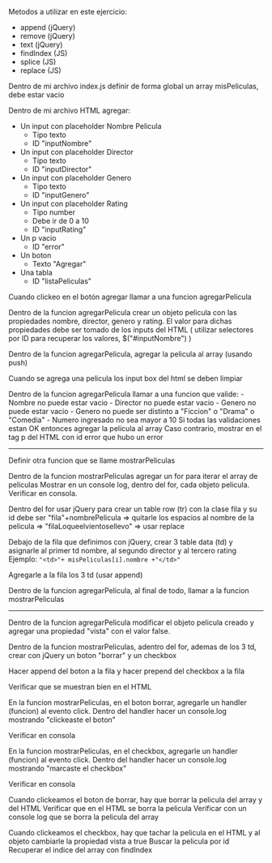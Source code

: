 Metodos a utilizar en este ejercicio:
- append (jQuery)
- remove (jQuery)
- text (jQuery)
- findIndex (JS)
- splice (JS)
- replace (JS)


Dentro de mi archivo index.js definir de forma global un array misPeliculas, debe estar vacio

Dentro de mi archivo HTML agregar:
* Un input con placeholder Nombre Pelicula
    * Tipo texto
    * ID "inputNombre"
* Un input con placeholder Director
    * Tipo texto
    * ID "inputDirector"
* Un input con placeholder Genero
    * Tipo texto
    * ID "inputGenero"
* Un input con placeholder Rating
    * Tipo number
    * Debe ir de 0 a 10 
    * ID "inputRating"
* Un p vacio
    * ID "error"
* Un boton
    * Texto "Agregar"
* Una tabla 
    * ID "listaPeliculas"

Cuando clickeo en el botón agregar llamar a una funcion agregarPelicula

Dentro de la funcion agregarPelicula crear un objeto pelicula con las propiedades nombre, director, genero y rating. El valor para dichas propiedades debe ser tomado de los inputs del HTML ( utilizar selectores por ID para recuperar los valores, $("#inputNombre") )

Dentro de la funcion agregarPelicula, agregar la pelicula al array (usando push)

Cuando se agrega una pelicula los input box del html se deben limpiar

Dentro de la funcion agregarPelicula llamar a una funcion que valide:
    - Nombre no puede estar vacio
    - Director no puede estar vacio
    - Genero no puede estar vacio 
    - Genero no puede ser distinto a "Ficcion" o "Drama" o "Comedia"
    - Numero ingresado no sea mayor a 10
Si todas las validaciones estan OK entonces agregar la pelicula al array
Caso contrario, mostrar en el tag p del HTML con id error que hubo un error

-----------------------------------------------------------------------------

Definir otra funcion que se llame mostrarPeliculas

Dentro de la funcion mostrarPeliculas agregar un for para iterar el array de peliculas
Mostrar en un console log, dentro del for, cada objeto pelicula. Verificar en consola.

Dentro del for usar jQuery para crear un table row (tr) con la clase fila y su id debe ser "fila"+nombrePelicula => quitarle los espacios al nombre de la pelicula => "filaLoqueelvientosellevo" => usar replace


Debajo de la fila que definimos con jQuery, crear 3 table data (td) y asignarle al primer td nombre, al segundo director y al tercero rating
Ejemplo: `"<td>"+ misPeliculas[i].nombre +"</td>"`

Agregarle a la fila los 3 td (usar append)

Dentro de la funcion agregarPelicula, al final de todo, llamar a la funcion mostrarPeliculas

-----------------------------------------------------------------------------

Dentro de la funcion agregarPelicula modificar el objeto pelicula creado y agregar una propiedad "vista" con el valor false.

Dentro de la funcion mostrarPeliculas, adentro del for, ademas de los 3 td, crear con jQuery un boton "borrar" y un checkbox

Hacer append del boton a la fila y hacer prepend del checkbox a la fila 

Verificar que se muestran bien en el HTML

En la funcion mostrarPeliculas, en el boton borrar, agregarle un handler (funcion) al evento click. Dentro del handler hacer un console.log mostrando "clickeaste el boton"

Verificar en consola 

En la funcion mostrarPeliculas, en el checkbox, agregarle un handler (funcion) al evento click. Dentro del handler hacer un console.log mostrando "marcaste el checkbox"

Verificar en consola 

Cuando clickeamos el boton de borrar, hay que borrar la pelicula del array y del HTML
Verificar que en el HTML se borra la pelicula
Verificar con un console log que se borra la pelicula del array 

Cuando clickeamos el checkbox, hay que tachar la pelicula en el HTML y al objeto cambiarle la propiedad vista a true
Buscar la pelicula por id
Recuperar el indice del array con findIndex
